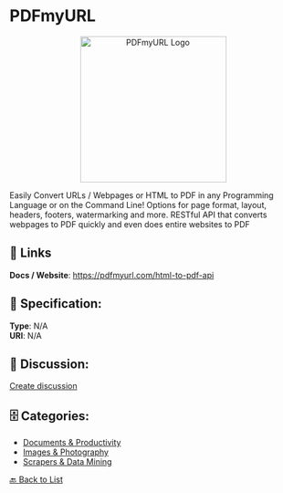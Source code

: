 # PDFmyURL
<p align="center">
    <img width="256" src="https://raw.githubusercontent.com/apis-list/apis-list/main/apis/pdfmyurl/logo_256x256.png" alt="PDFmyURL Logo"/>
</p>

Easily Convert URLs / Webpages or HTML to PDF in any Programming Language or on the Command Line! Options for page format, layout, headers, footers, watermarking and more. RESTful API that converts webpages to PDF quickly and even does entire websites to PDF

##  🔗 Links
**Docs / Website**: https://pdfmyurl.com/html-to-pdf-api

## 🧬 Specification:
**Type**: N/A  
**URI**: N/A

## 💬 Discussion:
[Create discussion](https://github.com/apis-list/apis-list/discussions/new)

## 🗄️ Categories:
- [Documents & Productivity](https://github.com/apis-list/apis-list#documents--productivity)
- [Images & Photography](https://github.com/apis-list/apis-list#images--photography)
- [Scrapers & Data Mining](https://github.com/apis-list/apis-list#scrapers--data-mining)




[🔙 Back to List](https://github.com/apis-list/apis-list)
